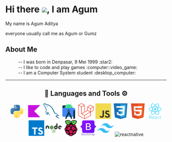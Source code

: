 # Hi there <img src="https://raw.githubusercontent.com/MartinHeinz/MartinHeinz/master/wave.gif" width="30px">, I am Agum


My name is Agum Aditya

everyone usually call me as Agum or Gumz

## About Me

<dd>-- I was born in Denpasar, 9 Mei 1999 :star2:</dd>

<dd>-- I like to code and play games :computer::video_game:</dd>

<dd>-- I am a Computer System student :desktop_computer:</dd>

---
<div align="center">

## :wrench: Languages and Tools :gear:

</div>

<div align="center">
  <img src="https://github.com/devicons/devicon/blob/master/icons/python/python-original.svg" alt="python" width="50" height="50"/>
  <img src="https://github.com/devicons/devicon/blob/master/icons/kotlin/kotlin-plain.svg" alt="kotlin" width="50" height="50"/>
  <img src="https://github.com/devicons/devicon/blob/master/icons/mysql/mysql-original.svg" alt="mysql" width="50" height="50"/>
  <img src="https://github.com/devicons/devicon/blob/master/icons/androidstudio/androidstudio-original.svg" alt="android studio" width="50" height="50"/>
  <img src="https://github.com/devicons/devicon/blob/master/icons/laravel/laravel-original.svg" alt="laravel" width="50" height="50"/>
  <img src="https://github.com/devicons/devicon/blob/master/icons/javascript/javascript-original.svg" alt="js" width="50" height="50"/>
  <img src="https://github.com/devicons/devicon/blob/master/icons/css3/css3-original.svg" alt="css" width="50" height="50"/>
  <img src="https://github.com/devicons/devicon/blob/master/icons/html5/html5-original.svg" alt="html" width="50" height="50"/>
  <img src="https://github.com/devicons/devicon/blob/master/icons/react/react-original-wordmark.svg" alt="react" width="50" height="50"/>
  <img src="https://github.com/devicons/devicon/blob/master/icons/typescript/typescript-original.svg" alt="ts" width="50" height="50"/>
  <img src="https://github.com/devicons/devicon/blob/master/icons/nodejs/nodejs-original-wordmark.svg" alt="nodejs" width="50" height="50"/>
  <img src="https://github.com/devicons/devicon/blob/master/icons/raspberrypi/raspberrypi-original.svg" alt="raspberrypi" width="50" height="50"/>
  <img src="https://github.com/devicons/devicon/blob/master/icons/bootstrap/bootstrap-original-wordmark.svg" alt="boostrap" width="50" height="50"/>
  <img src="https://github.com/devicons/devicon/blob/master/icons/tailwindcss/tailwindcss-original.svg" alt="tailwind" width="50" height="50"/>
  <img src="https://github.com/detain/svg-logos/blob/master/svg/r/react-native-1.svg" alt="reactnative" width="50" height="50"/>
  
  
  
</div>
